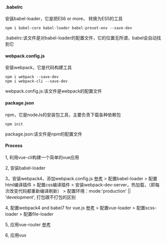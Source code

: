 #### .babelrc
安装babel-loader，它是把ES6 or more， 转换为ES5的工具
```
npm i babel-core babel-loader babel-preset-env --save-dev
```
.babelrc:该文件是对babel-loader的配置文件，它的位置无所谓，babel会自动找到它

#### webpack.config.js
安装webpack，它是代码构建工具
```
npm i webpack --save-dev
npm i webpack-cli --save-dev
```
webpack.config.js:该文件是webpack的配置文件

#### package.json
npm，它是nodeJs的安装包工具，主要负责下载各种依赖包
```
npm init
```
package.json:该文件是npm的配置文件



#### Process 
1, 利用vue-cli构建一个简单的vue应用

2, 安装babel-loader

3，安装webpack4，添加webpack.config.js [参考](https://www.valentinog.com/blog/webpack-4-tutorial/)
    > 配置babel-loader
    > 配置html编译插件
    > 配置css编译插件
    > 安装webpack-dev-server，热加载，（即每次改变代码都重新编译刷新）
    > 配置环境：mode:'production' || 'development', 打包跟不打包的区别

4, 配置webpack4 and babel7 for vue.js [参考](https://markus.oberlehner.net/blog/setting-up-a-vue-project-with-webpack-4-and-babel-7/)
    > 配置vue-loader
    > 配置scss-loader
    > 配置file-loader

5, 应用vue-router [参考](https://scotch.io/tutorials/getting-started-with-vue-router)

6, 应用vux